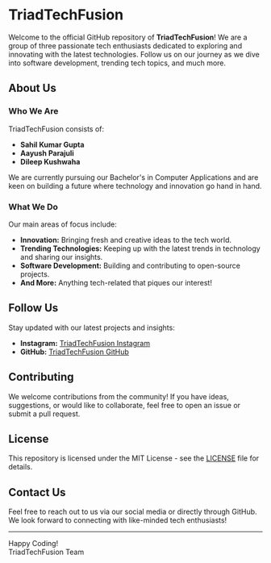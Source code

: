 # TriadTechFusion

Welcome to the official GitHub repository of **TriadTechFusion**! We are a group of three passionate tech enthusiasts dedicated to exploring and innovating with the latest technologies. Follow us on our journey as we dive into software development, trending tech topics, and much more.

## About Us

### Who We Are

TriadTechFusion consists of:
- **Sahil Kumar Gupta**
- **Aayush Parajuli**
- **Dileep Kushwaha**

We are currently pursuing our Bachelor's in Computer Applications and are keen on building a future where technology and innovation go hand in hand.

### What We Do

Our main areas of focus include:
- **Innovation:** Bringing fresh and creative ideas to the tech world.
- **Trending Technologies:** Keeping up with the latest trends in technology and sharing our insights.
- **Software Development:** Building and contributing to open-source projects.
- **And More:** Anything tech-related that piques our interest!

## Follow Us

Stay updated with our latest projects and insights:
- **Instagram:** [TriadTechFusion Instagram](https://instagram.com/triadtechfusion)
- **GitHub:** [TriadTechFusion GitHub](https://github.com/triadtechfusion)

## Contributing

We welcome contributions from the community! If you have ideas, suggestions, or would like to collaborate, feel free to open an issue or submit a pull request.

## License

This repository is licensed under the MIT License - see the [LICENSE](LICENSE) file for details.

## Contact Us

Feel free to reach out to us via our social media or directly through GitHub. We look forward to connecting with like-minded tech enthusiasts!

---

Happy Coding!  
TriadTechFusion Team
